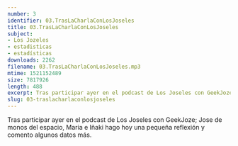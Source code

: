 ```yaml
---
number: 3
identifier: 03.TrasLaCharlaConLosJoseles
title: 03.TrasLaCharlaConLosJoseles
subject:
- Los Jozeles
- estadisticas
- estadísticas
downloads: 2262
filename: 03.TrasLaCharlaConLosJoseles.mp3
mtime: 1521152489
size: 7817926
length: 488
excerpt: Tras participar ayer en el podcast de Los Joseles con GeekJoze; Jose de monos del espacio, Maria e Iñaki hago hoy una pequeña reflexión y comento algunos datos más.
slug: 03-traslacharlaconlosjoseles
---
```

Tras participar ayer en el podcast de Los Joseles con GeekJoze; Jose de monos del espacio, Maria e Iñaki hago hoy una pequeña reflexión y comento algunos datos más.
